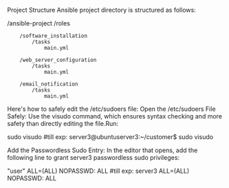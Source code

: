 Project Structure
Ansible project directory is structured as follows:

/ansible-project
    /roles
        
        /software_installation
            /tasks
                main.yml
        
        /web_server_configuration
            /tasks
                main.yml
        
        /email_notification
            /tasks
                main.yml





Here's how to safely edit the /etc/sudoers file:
Open the /etc/sudoers File Safely: Use the visudo command, which ensures syntax checking and more safety than directly editing the file.Run:

sudo visudo              #till exp: server3@ubuntuserver3:~/customer$ sudo visudo

Add the Passwordless Sudo Entry: In the editor that opens, add the following line to grant server3 passwordless sudo privileges:

"user" ALL=(ALL) NOPASSWD: ALL          #till exp: server3 ALL=(ALL) NOPASSWD: ALL

